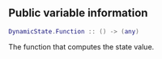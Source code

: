 ## Public variable information
```lua
DynamicState.Function :: () -> (any)
```

The function that computes the state value.